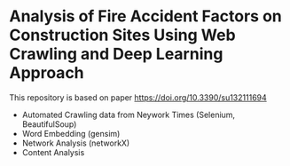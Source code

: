 # Analysis of Fire Accident Factors on Construction Sites Using Web Crawling and Deep Learning Approach

This repository is based on paper https://doi.org/10.3390/su132111694

- Automated Crawling data from Neywork Times (Selenium, BeautifulSoup)
- Word Embedding (gensim)
- Network Analysis (networkX)
- Content Analysis
